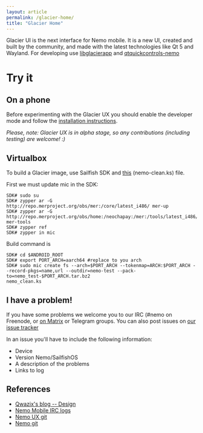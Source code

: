 ```yaml
---
layout: article
permalink: /glacier-home/
title: "Glacier Home"
---
```


Glacier UI is the next interface for Nemo mobile.
It is a new UI, created and built by the community, and made with the latest technologies like Qt 5 and Wayland.
For developing use [libglacierapp](#) and [qtquickcontrols-nemo](/qtquickcontrols-nemo/)

# Try it

## On a phone

Before experimenting with the Glacier UX you should enable the developer mode and follow the [installation instructions](#).

*Please, note: Glacier UX is in alpha stage, so any contributions (including testing) are welcome! :)*

## Virtualbox


To build a Glacier image, use Sailfish SDK and [this](https://gist.github.com/neochapay/59d7ac23691f97b683104c93aff23266) (nemo-clean.ks) file.

First we must update mic in the SDK:

```
SDK# sudo su
SDK# zypper ar -G http://repo.merproject.org/obs/mer:/core/latest_i486/ mer-up
SDK# zypper ar -G http://repo.merproject.org/obs/home:/neochapay:/mer:/tools/latest_i486/ mer-tools
SDK# zypper ref
SDK# zypper in mic
```

Build command is 

```
SDK# cd $ANDROID_ROOT
SDK# export PORT_ARCH=aarch64 #replace to you arch
SDK# sudo mic create fs --arch=$PORT_ARCH --tokenmap=ARCH:$PORT_ARCH --record-pkgs=name,url --outdir=nemo-test --pack-to=nemo_test-$PORT_ARCH.tar.bz2
nemo_clean.ks
```

## I have a problem!

If you have some problems we welcome you to our IRC (#nemo on Freenode, or [on Matrix](https://matrix.to/#/#nemo:disroot.org) or Telegram groups.
You can also post issues on [our issue tracker](https://github.com/nemomobile-ux/glacier-home/issues)

In an issue you'll have to include the following information:

* Device
* Version Nemo/SailfishOS
* A description of the problems
* Links to log


## References

* [Qwazix's blog -- Design](http://play.qwazix.com/grog/)
* [Nemo Mobile IRC logs](http://play.qwazix.com/grog/)
* [Nemo UX git](https://github.com/nemomobile-ux)
* [Nemo git](https://github.com/nemomobile)
